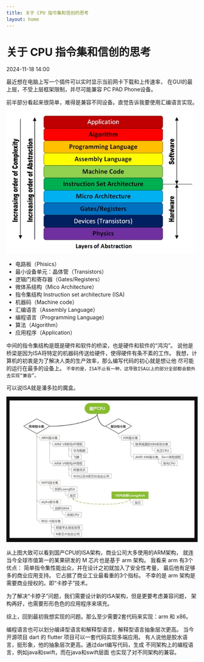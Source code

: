 ```yaml
---
title: 关于 CPU 指令集和信创的思考
layout: home
---
```


# 关于 CPU 指令集和信创的思考

2024-11-18 14:00

最近想在电脑上写一个插件可以实时显示当前网卡下载和上传速率，
在GUI的最上层，不受上层框架限制，并尽可能兼容 PC PAD Phone设备。

前半部分看起来很简单，难得是兼容不同设备。直觉告诉我要使用汇编语言实现。

![1](../assets/images/2024-11-18/1.png)

+ 电路板（Phisics）
+ 最小设备单元：晶体管（Transistors）
+ 逻辑门和寄存器（Gates/Registers）
+ 微体系结构（Mico Architecture）
+ 指令集结构 Instruction set architecture (ISA)
+ 机器码（Machine code）
+ 汇编语言（Assembly Language）
+ 编程语言（Programming Language）
+ 算法（Algorithm）
+ 应用程序（Application）

中间的指令集结构是既是硬件和软件的桥梁，也是硬件和软件的“鸿沟”。
说他是桥梁是因为ISA将特定的机器码传送给硬件，使得硬件有条不紊的工作。
我想，计算机的初衷是为了解决人类的生产效率，那么编写代码的初心就是想让他
尽可能的运行在最多的设备上。
`不幸的是，ISA不止有一种，这导致ISA以上的部分全部都会额外去实现“兼容”。`

可以说ISA就是潘多拉的魔盒。

![2](../assets/images/2024-11-18/2.png)

从上图大致可以看到国产CPU的ISA架构，商业公司大多使用的ARM架构，
就连当今全球市值第一的某果研发的 M 芯片也是基于 arm 架构。
我看来 arm 有3个优点： 简单指令集性能出众，并在设计之初就加入了安全性考量，
最后他有足够多的商业应用支持。
它占据了商业工业最看重的3个指标。
不幸的是 arm 架构是需要商业授权的。即“卡脖子”技术。

为了解决“卡脖子”问题，我们需要设计新的ISA架构，但是更要考虑兼容问题，
架构再好，也需要形形色色的应用程序来填充。

综上，回到最初我想实现的问题。那么至少需要2套代码来实现：arm
和 x86。

编程语言也可以划分编译型语言和解释型语言，解释型语言抽象层次更高。
当今开源项目 dart 的 flutter 项目可以一套代码实现多端应用。
有人说他是胶水语言，挺形象，他的抽象层次更高。通过dart编写代码，生成
不同架构上的编程语言，例如java和swift，而在java和swift层面
也实现了对不同架构的兼容。 
